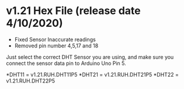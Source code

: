 # v1.21 Hex File (release date 4/10/2020)
- Fixed Sensor Inaccurate readings
- Removed pin number 4,5,17 and 18

Just select the correct DHT Sensor you are using, and make sure you connect the sensor data pin to Arduino Uno Pin 5.

*DHT11 = v1.21.RUH.DHT11P5
*DHT21 = v1.21.RUH.DHT21P5
*DHT22 = v1.21.RUH.DHT22P5
